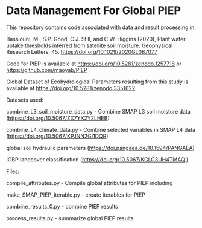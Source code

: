 # Data Management For Global PIEP
This repository contains code associated with data and result processing in:

Bassiouni, M., S.P. Good, C.J. Still, and C.W. Higgins (2020), Plant water uptake thresholds inferred from satellite soil moisture. Geophysical Research Letters, 45. https://doi.org/10.1029/2020GL087077 

Code for PIEP is available at https://doi.org/10.5281/zenodo.1257718 or https://github.com/maoyab/PIEP

Global Dataset of Ecohydrological Parameters resulting from this study is available at https://doi.org/10.5281/zenodo.3351622


Datasets used:

combine_L3_soil_moisture_data.py - Combine SMAP L3 soil moisture data (https://doi.org/10.5067/ZX7YX2Y2LHEB)

combine_L4_climate_data.py - Combine selected variables in SMAP L4 data (https://doi.org/10.5067/KPJNN2GI1DQR)

global soil hydraulic parameters (https://doi.pangaea.de/10.1594/PANGAEA)

IGBP landcover classification (https://doi.org/10.5067/KGLC3UH4TMAQ.)


Files:

compile_attributes.py - Compile global attributes for PIEP including

make_SMAP_PIEP_iterable.py - create iterables for PIEP

combine_results_0.py - combine PIEP results

process_results.py - summarize global PIEP results

